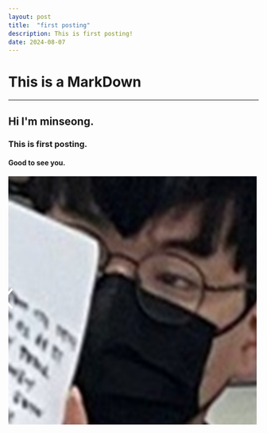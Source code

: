 ```yaml
---
layout: post
title:  "first posting"
description: This is first posting!
date: 2024-08-07
---
```


# This is a **MarkDown**
***
## Hi I'm minseong.
### This is first posting.
#### Good to see you.

<img src="../assets/img/minseong.png" width="500px" height="500px">
